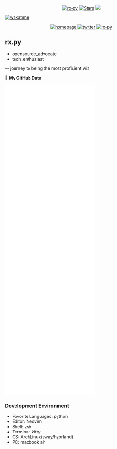 <p align="center"> 
    <a href="https://github.com/rx-py"><img alt="rx-py" src="https://komarev.com/ghpvc/?username=rx-py"></a>
    <a href="https://github.com/rx-py?tab=repositories"><img alt="Stars" src="https://img.shields.io/github/stars/rx-py"></a>
    <a href="https://twitter.com/rx__py"> <img src="https://img.shields.io/twitter/url?url=https%3A%2F%2Ftwitter.com%2Frx__py&style=social&logo=twitter&logoColor=purple&label=twitter&labelColor=rgb(128%2C0%2C64)&color=%23800040"/></a>
</p> 

[![wakatime](https://wakatime.com/badge/user/018bfdea-52c5-4ca8-8e31-c39e2391af3f.svg)](https://wakatime.com/@018bfdea-52c5-4ca8-8e31-c39e2391af3f)

<p align="center"> 
  <a href="https://rx-py.github.io/">
    <img alt="homepage" width="30px" src="https://simpleicons.org/icons/homeassistantcommunitystore.svg" />
  </a>
  <a href="https://twitter.com/rx__py">
    <img alt="twitter" width="30px" src="https://simpleicons.org/icons/twitter.svg" />
  </a>
  <a href="https://dev.to/rx-py" target="blank">
    <img src="https://cdn.jsdelivr.net/npm/simple-icons@3.0.1/icons/dev-dot-to.svg" alt="rx-py" height="30" width="30" />
  </a>
  </p>

## rx.py
- opensource_advocate
- tech_enthusiast

-- journey to being the most proficient wiz


** My GitHub Data** 
<!-- ![Metrics](https://metrics.lecoq.io/rx-py) -->
![Metrics](https://github.com/rx-py/rx-py/blob/main/github-metrics.svg)


### Development Environment

- Favorite Languages: python
- Editor: Neovim
- Shell: zsh
- Terminal: kitty
- OS: ArchLinux(sway/hyprland)
- PC: macbook air
